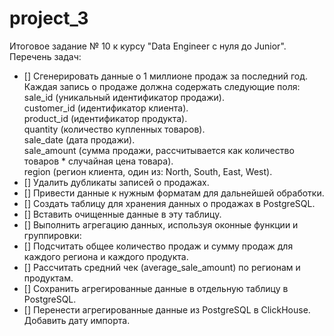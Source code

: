 # project_3
Итоговое задание № 10 к курсу "Data Engineer c нуля до Junior".  
Перечень задач:  
- [] Сгенерировать данные о 1 миллионе продаж за последний год.  
    Каждая запись о продаже должна содержать следующие поля:  
    sale_id (уникальный идентификатор продажи).  
    customer_id (идентификатор клиента).  
    product_id (идентификатор продукта).  
    quantity (количество купленных товаров).  
    sale_date (дата продажи).  
    sale_amount (сумма продажи, рассчитывается как количество товаров * случайная цена товара).  
    region (регион клиента, один из: North, South, East, West).  
- [] Удалить дубликаты записей о продажах.
- [] Привести данные к нужным форматам для дальнейшей обработки.
- [] Создать таблицу для хранения данных о продажах в PostgreSQL.
- [] Вставить очищенные данные в эту таблицу.
- [] Выполнить агрегацию данных, используя оконные функции и группировки:
- [] Подсчитать общее количество продаж и сумму продаж для каждого региона и каждого продукта.
- [] Рассчитать средний чек (average_sale_amount) по регионам и продуктам.
- [] Сохранить агрегированные данные в отдельную таблицу в PostgreSQL.
- [] Перенести агрегированные данные из PostgreSQL в ClickHouse. Добавить дату импорта. 
